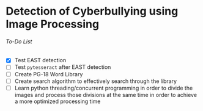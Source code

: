 # Detection of Cyberbullying using Image Processing

###### To-Do List
- [x] Test EAST detection
- [ ] Test `pytesseract` after EAST detection
- [ ] Create PG-18 Word Library
- [ ] Create search algorithm to effectively search through the library 
- [ ] Learn python threading/concurrent programming in order to divide the images and process those divisions at the same time in order to achieve a more optimized processing time